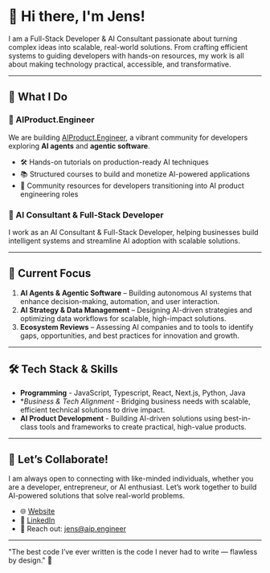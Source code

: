 # 👋 Hi there, I'm Jens! 

I am a Full-Stack Developer & AI Consultant passionate about turning complex ideas into scalable, real-world solutions. From crafting efficient systems to guiding developers with hands-on resources, my work is all about making technology practical, accessible, and transformative.

---

## 🚀 What I Do

### 🌟 AIProduct.Engineer

We are building [AIProduct.Engineer](https://aiproduct.engineer), a vibrant community for developers exploring **AI agents** and **agentic software**.  
- 🛠️ Hands-on tutorials on production-ready AI techniques  
- 📚 Structured courses to build and monetize AI-powered applications  
- 🤝 Community resources for developers transitioning into AI product engineering roles

### 💼 AI Consultant & Full-Stack Developer

I work as an AI Consultant & Full-Stack Developer, helping businesses build intelligent systems and streamline AI adoption with scalable solutions.

---

## 🌟 Current Focus

1. **AI Agents & Agentic Software** – Building autonomous AI systems that enhance decision-making, automation, and user interaction.
2. **AI Strategy & Data Management** – Designing AI-driven strategies and optimizing data workflows for scalable, high-impact solutions.
3. **Ecosystem Reviews** – Assessing AI companies and to tools to identify gaps, opportunities, and best practices for innovation and growth.

---

## 🛠️ Tech Stack & Skills

- **Programming** - JavaScript, Typescript, React, Next.js, Python, Java
- **Business & Tech Alignment* - Bridging business needs with scalable, efficient technical solutions to drive impact.
- **AI Product Development** - Building AI-driven solutions using best-in-class tools and frameworks to create practical, high-value products.

---

## 🌟 Let’s Collaborate!

I am always open to connecting with like-minded individuals, whether you are a developer, entrepreneur, or AI enthusiast. Let’s work together to build AI-powered solutions that solve real-world problems.

- 🌐 [Website](https://aiproduct.engineer/members/jens-weber)  
- 💼 [LinkedIn](https://www.linkedin.com/in/jensweberfounder/)  
- 📧 Reach out: [jens@aip.engineer](mailto:jens@aip.engineer)

---

"The best code I’ve ever written is the code I never had to write — flawless by design." 🚀
